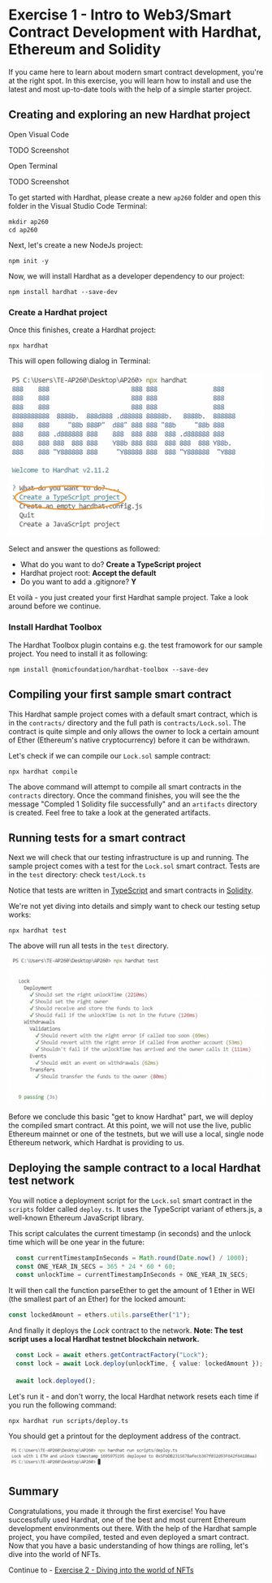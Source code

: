 # Exercise 1 - Intro to Web3/Smart Contract Development with Hardhat, Ethereum and Solidity

If you came here to learn about modern smart contract development, you're at the right spot. In this exercise, you will learn how to install and use the latest and most up-to-date tools with the help of a simple starter project.

## Creating and exploring an new Hardhat project

Open Visual Code

TODO Screenshot

Open Terminal

TODO Screenshot

To get started with Hardhat, please create a new `ap260` folder and open this folder in the Visual Studio Code Terminal:

```shell
mkdir ap260
cd ap260
```

Next, let's create a new NodeJs project:

```shell
npm init -y
```

Now, we will install Hardhat as a developer dependency to our project:

```shell
npm install hardhat --save-dev
```

### Create a Hardhat project

Once this finishes, create a Hardhat project:

```shell
npx hardhat
```

This will open following dialog in Terminal:

![Creating a new Hardhat sample project](images/new_hardhat.png)

Select and answer the questions as followed:

- What do you want to do? **Create a TypeScript project**
- Hardhat project root: **Accept the default**
- Do you want to add a .gitignore? **Y**

Et voilà - you just created your first Hardhat sample project. Take a look around before we continue.

### Install Hardhat Toolbox

The Hardhat Toolbox plugin contains e.g. the test framowork for our sample project. You need to install it as following:

```shell
npm install @nomicfoundation/hardhat-toolbox --save-dev
```

## Compiling your first sample smart contract

This Hardhat sample project comes with a default smart contract, which is in the `contracts/` directory and the full path is `contracts/Lock.sol`. The contract is quite simple and only allows the owner to lock a certain amount of Ether (Ethereum's native cryptocurrency) before it can be withdrawn.

Let's check if we can compile our `Lock.sol` sample contract:

```shell
npx hardhat compile
```

The above command will attempt to compile all smart contracts in the `contracts` directory. Once the command finishes, you will see the the message "Compled 1 Solidity file successfully" and an `artifacts` directory is created. Feel free to take a look at the generated artifacts.

## Running tests for a smart contract

Next we will check that our testing infrastructure is up and running. The sample project comes with a test for the `Lock.sol` smart contract. Tests are in the `test` directory: check `test/Lock.ts`

Notice that tests are written in [TypeScript](https://en.wikipedia.org/wiki/TypeScript) and smart contracts in [Solidity](https://en.wikipedia.org/wiki/Solidity).

We're not yet diving into details and simply want to check our testing setup works:

```shell
npx hardhat test
```

The above will run all tests in the `test` directory.

![Testing with Hardhat](images/hardhat_lock_test.png)

Before we conclude this basic "get to know Hardhat" part, we will deploy the compiled smart contract. At this point, we will not use the live, public Ethereum mainnet or one of the testnets, but we will use a local, single node Ethereum network, which Hardhat is providing to us.

## Deploying the sample contract to a local Hardhat test network

You will notice a deployment script for the `Lock.sol` smart contract in the `scripts`  folder called `deploy.ts`. It uses the TypeScript variant of ethers.js, a well-known Ethereum JavaScript library.

This script calculates the current timestamp (in seconds) and the unlock time which will be one year in the future:

```typescript
  const currentTimestampInSeconds = Math.round(Date.now() / 1000);
  const ONE_YEAR_IN_SECS = 365 * 24 * 60 * 60;
  const unlockTime = currentTimestampInSeconds + ONE_YEAR_IN_SECS;
```

It will then call the function parseEther to get the amount of 1 Ether in WEI (the smallest part of an Ether) for the locked amount:

```typescript
const lockedAmount = ethers.utils.parseEther("1");
```

And finally it deploys the _Lock_ contract to the network. **Note: The test script uses a local Hardhat testnet blockchain network.**

```typescript
  const Lock = await ethers.getContractFactory("Lock");
  const lock = await Lock.deploy(unlockTime, { value: lockedAmount });

  await lock.deployed();
```

 Let's run it - and don't worry, the local Hardhat network resets each time if you run the following command:

```shell
npx hardhat run scripts/deploy.ts
```

You should get a printout for the deployment address of the contract.

![Locally deployed Hardhat contract](images/hardhat_deploy.png)

## Summary

Congratulations, you made it through the first exercise! You have successfully used Hardhat, one of the best and most current Ethereum development environments out there. With the help of the Hardhat sample project, you have compiled, tested and even deployed a smart contract. Now that you have a basic understanding of how things are rolling, let's dive into the world of NFTs.

Continue to - [Exercise 2 - Diving into the world of NFTs](../ex2/README.md)
